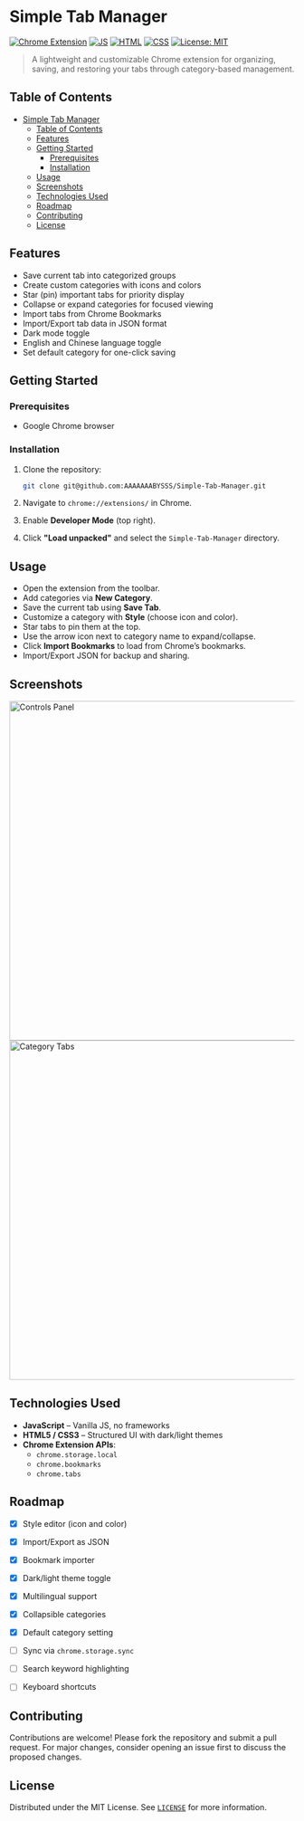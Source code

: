 # Simple Tab Manager

[![Chrome Extension](https://img.shields.io/badge/Platform-Chrome-blue?logo=google-chrome&logoColor=white)](https://www.google.com/chrome/)
[![JS](https://img.shields.io/badge/Code-JavaScript-yellow?logo=javascript&logoColor=white)](https://developer.mozilla.org/en-US/docs/Web/JavaScript)
[![HTML](https://img.shields.io/badge/Markup-HTML5-orange?logo=html5&logoColor=white)](https://developer.mozilla.org/en-US/docs/Web/HTML)
[![CSS](https://img.shields.io/badge/Style-CSS3-blue?logo=css3&logoColor=white)](https://developer.mozilla.org/en-US/docs/Web/CSS)
[![License: MIT](https://img.shields.io/badge/License-MIT-green.svg)](LICENSE)

> A lightweight and customizable Chrome extension for organizing, saving, and restoring your tabs through category-based management.

## Table of Contents

- [Simple Tab Manager](#simple-tab-manager)
  - [Table of Contents](#table-of-contents)
  - [Features](#features)
  - [Getting Started](#getting-started)
    - [Prerequisites](#prerequisites)
    - [Installation](#installation)
  - [Usage](#usage)
  - [Screenshots](#screenshots)
  - [Technologies Used](#technologies-used)
  - [Roadmap](#roadmap)
  - [Contributing](#contributing)
  - [License](#license)

## Features

- Save current tab into categorized groups
- Create custom categories with icons and colors
- Star (pin) important tabs for priority display
- Collapse or expand categories for focused viewing
- Import tabs from Chrome Bookmarks
- Import/Export tab data in JSON format
- Dark mode toggle
- English and Chinese language toggle
- Set default category for one-click saving

## Getting Started

### Prerequisites

- Google Chrome browser

### Installation

1. Clone the repository:

   ```bash
   git clone git@github.com:AAAAAAABYSSS/Simple-Tab-Manager.git
   ```

2. Navigate to `chrome://extensions/` in Chrome.

3. Enable **Developer Mode** (top right).

4. Click **"Load unpacked"** and select the `Simple-Tab-Manager` directory.

## Usage

- Open the extension from the toolbar.
- Add categories via **New Category**.
- Save the current tab using **Save Tab**.
- Customize a category with **Style** (choose icon and color).
- Star tabs to pin them at the top.
- Use the arrow icon next to category name to expand/collapse.
- Click **Import Bookmarks** to load from Chrome’s bookmarks.
- Import/Export JSON for backup and sharing.

## Screenshots

<img src="assets/screenshots/popup-controls.png" alt="Controls Panel" width="600"/>
<img src="assets/screenshots/category-tabs.png" alt="Category Tabs" width="600"/>


## Technologies Used

- **JavaScript** – Vanilla JS, no frameworks
- **HTML5 / CSS3** – Structured UI with dark/light themes
- **Chrome Extension APIs**:
  - `chrome.storage.local`
  - `chrome.bookmarks`
  - `chrome.tabs`

## Roadmap

- [x] Style editor (icon and color)
- [x] Import/Export as JSON
- [x] Bookmark importer
- [x] Dark/light theme toggle
- [x] Multilingual support
- [x] Collapsible categories
- [x] Default category setting
- [ ] Sync via `chrome.storage.sync`
- [ ] Search keyword highlighting
- [ ] Keyboard shortcuts


## Contributing

Contributions are welcome! Please fork the repository and submit a pull request. For major changes, consider opening an issue first to discuss the proposed changes.


## License

Distributed under the MIT License. See [`LICENSE`](./LICENSE) for more information.

